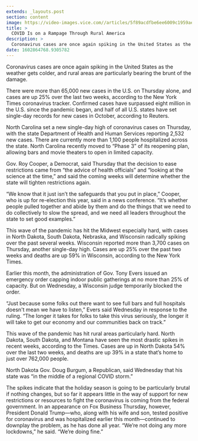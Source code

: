 ```yaml
--- 
extends: _layouts.post 
section: content 
image: https://video-images.vice.com//articles/5f89acdfbe6ee6009c1959ae/lede/1602858785659-ap20282617713839.jpeg?image-resize-opts=Y3JvcD0xeHc6MC44NDI1eGg7MHh3LDAuMDI4MXhoJnJlc2l6ZT0xMjAwOiomcmVzaXplPTEyMDA6Kg 
title: > 
  COVID Is on a Rampage Through Rural America 
description: > 
  Coronavirus cases are once again spiking in the United States as the weather gets colder, and rural areas are particularly bearing the brunt of the damage.North Carolina set a new single-day high of coronavirus cases on Thursday, with the state Department of Health and Human Services reporting 2,532 new cases.Cases are up 25% over the past two weeks and deaths are up 59% in Wisconsin, according to the New York Times.North Dakota, South Dakota, and Montana have seen the most drastic spikes in recent weeks, according to the Times.North Dakota Gov. 
date: 1602864768.9305782 
--- 
```

Coronavirus cases are once again spiking in the United States as the weather gets colder, and rural areas are particularly bearing the brunt of the damage.

There were more than 65,000 new cases in the U.S. on Thursday alone, and cases are up 25% over the last two weeks, according to the New York Times coronavirus tracker. Confirmed cases have surpassed eight million in the U.S. since the pandemic began, and half of all U.S. states have set single-day records for new cases in October, according to Reuters.

North Carolina set a new single-day high of coronavirus cases on Thursday, with the state Department of Health and Human Services reporting 2,532 new cases. There are currently more than 1,100 people hospitalized across the state. North Carolina recently moved to “Phase 3” of its reopening plan, allowing bars and movie theaters to open in limited capacity.

Gov. Roy Cooper, a Democrat, said Thursday that the decision to ease restrictions came from “the advice of health officials” and “looking at the science at the time,” and said the coming weeks will determine whether the state will tighten restrictions again.

“We know that it just isn’t the safeguards that you put in place,” Cooper, who is up for re-election this year, said in a news conference. “It’s whether people pulled together and abide by them and do the things that we need to do collectively to slow the spread, and we need all leaders throughout the state to set good examples.”

This wave of the pandemic has hit the Midwest especially hard, with cases in North Dakota, South Dakota, Nebraska, and Wisconsin radically spiking over the past several weeks. Wisconsin reported more than 3,700 cases on Thursday, another single-day high. Cases are up 25% over the past two weeks and deaths are up 59% in Wisconsin, according to the New York Times.

Earlier this month, the administration of Gov. Tony Evers issued an emergency order capping indoor public gatherings at no more than 25% of capacity. But on Wednesday, a Wisconsin judge temporarily blocked the order.

“Just because some folks out there want to see full bars and full hospitals doesn't mean we have to listen,” Evers said Wednesday in response to the ruling. “The longer it takes for folks to take this virus seriously, the longer it will take to get our economy and our communities back on track.”

This wave of the pandemic has hit rural areas particularly hard. North Dakota, South Dakota, and Montana have seen the most drastic spikes in recent weeks, according to the Times. Cases are up in North Dakota 54% over the last two weeks, and deaths are up 39% in a state that’s home to just over 762,000 people.

North Dakota Gov. Doug Burgum, a Republican, said Wednesday that his state was “in the middle of a regional COVID storm.”

The spikes indicate that the holiday season is going to be particularly brutal if nothing changes, but so far it appears little in the way of support for new restrictions or resources to fight the coronavirus is coming from the federal government. In an appearance on Fox Business Thursday, however, President Donald Trump—who, along with his wife and son, tested positive for coronavirus and was hospitalized earlier this month—continued to downplay the problem, as he has done all year. “We’re not doing any more lockdowns,” he said. “We’re doing fine.”